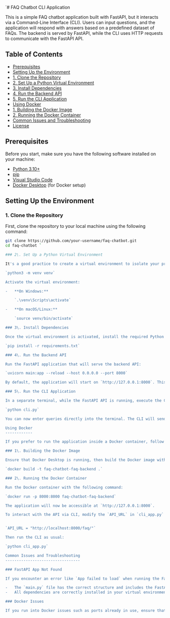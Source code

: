 `# FAQ Chatbot CLI Application

This is a simple FAQ chatbot application built with FastAPI, but it interacts via a Command-Line Interface (CLI). Users can input questions, and the application will respond with answers based on a predefined dataset of FAQs. The backend is served by FastAPI, while the CLI uses HTTP requests to communicate with the FastAPI API.

## Table of Contents

- [Prerequisites](#prerequisites)
- [Setting Up the Environment](#setting-up-the-environment)
 - [1\. Clone the Repository](#1-clone-the-repository)
 - [2\. Set Up a Python Virtual Environment](#2-set-up-a-python-virtual-environment)
 - [3\. Install Dependencies](#3-install-dependencies)
 - [4\. Run the Backend API](#4-run-the-backend-api)
 - [5\. Run the CLI Application](#5-run-the-cli-application)
- [Using Docker](#using-docker)
 - [1\. Building the Docker Image](#1-building-the-docker-image)
 - [2\. Running the Docker Container](#2-running-the-docker-container)
- [Common Issues and Troubleshooting](#common-issues-and-troubleshooting)
- [License](#license)

## Prerequisites

Before you start, make sure you have the following software installed on your machine:

- [Python 3.10+](https://www.python.org/downloads/)
- [pip](https://pip.pypa.io/en/stable/installation/)
- [Visual Studio Code](https://code.visualstudio.com/)
- [Docker Desktop](https://www.docker.com/products/docker-desktop) (for Docker setup)

## Setting Up the Environment

### 1. Clone the Repository

First, clone the repository to your local machine using the following command:

```bash
git clone https://github.com/your-username/faq-chatbot.git
cd faq-chatbot `

### 2\. Set Up a Python Virtual Environment

It's a good practice to create a virtual environment to isolate your project dependencies. You can do this with the following commands:

`python3 -m venv venv`

Activate the virtual environment:

-   **On Windows:**

    `.\venv\Scripts\activate`

-   **On macOS/Linux:**

    `source venv/bin/activate`

### 3\. Install Dependencies

Once the virtual environment is activated, install the required Python packages:

`pip install -r requirements.txt`

### 4\. Run the Backend API

Run the FastAPI application that will serve the backend API:

`uvicorn main:app --reload --host 0.0.0.0 --port 8000`

By default, the application will start on `http://127.0.0.1:8000`. This URL will serve as the API endpoint for your CLI.

### 5\. Run the CLI Application

In a separate terminal, while the FastAPI API is running, execute the CLI:

`python cli.py`

You can now enter queries directly into the terminal. The CLI will send requests to the FastAPI API and display the responses.

Using Docker
------------

If you prefer to run the application inside a Docker container, follow these steps:

### 1\. Building the Docker Image

Ensure that Docker Desktop is running, then build the Docker image with the following command:

`docker build -t faq-chatbot-faq-backend .`

### 2\. Running the Docker Container

Run the Docker container with the following command:

`docker run -p 8000:8000 faq-chatbot-faq-backend`

The application will now be accessible at `http://127.0.0.1:8000`.

To interact with the API via CLI, modify the `API_URL` in `cli_app.py` to:


`API_URL = "http://localhost:8000/faq/"`

Then run the CLI as usual:

`python cli_app.py`

Common Issues and Troubleshooting
---------------------------------

### FastAPI App Not Found

If you encounter an error like `App failed to load` when running the FastAPI API, ensure that:

-   The `main.py` file has the correct structure and includes the FastAPI `app` instance.
-   All dependencies are correctly installed in your virtual environment.

### Docker Issues

If you run into Docker issues such as ports already in use, ensure that no other services are running on port `8000`, or specify a different port in the `docker run` command.